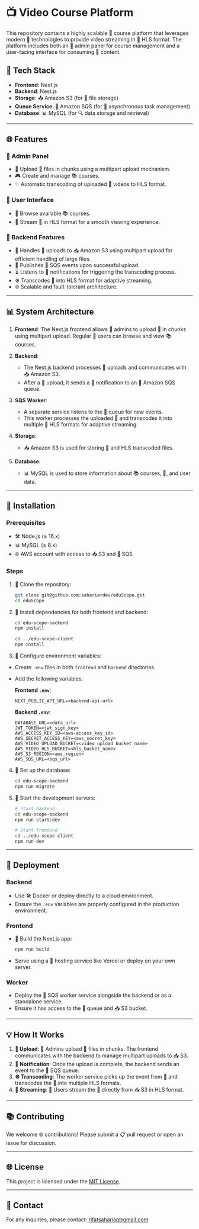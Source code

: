 # 📺 Video Course Platform

This repository contains a highly scalable 🎥 course platform that leverages modern 🔧 technologies to provide video streaming in 🎥 HLS format. The platform includes both an 🔨 admin panel for course management and a user-facing interface for consuming 📝 content.

## 🔬 Tech Stack

- **Frontend**: Next.js
- **Backend**: Nest.js
- **Storage**: 📥 Amazon S3 (for 🎥 file storage)
- **Queue Service**: 📢 Amazon SQS (for 🔄 asynchronous task management)
- **Database**: 📊 MySQL (for 🔍 data storage and retrieval)

---

## 🌐 Features

### 🔨 Admin Panel

- 💾 Upload 🎥 files in chunks using a multipart upload mechanism.
- 🎮 Create and manage 📚 courses.
- ✨ Automatic transcoding of uploaded 🎥 videos to HLS format.

### 👤 User Interface

- 🔄 Browse available 📚 courses.
- 🎥 Stream 🎥 in HLS format for a smooth viewing experience.

### 🔄 Backend Features

- 💾 Handles 🎥 uploads to 📥 Amazon S3 using multipart upload for efficient handling of large files.
- 📢 Publishes 🎥 SQS events upon successful upload.
- ⏳ Listens to 📢 notifications for triggering the transcoding process.
- ⚙️ Transcodes 🎥 into HLS format for adaptive streaming.
- 🌐 Scalable and fault-tolerant architecture.

---

## 📊 System Architecture

1. **Frontend**: The Next.js frontend allows 🔨 admins to upload 🎥 in chunks using multipart upload. Regular 👤 users can browse and view 📚 courses.

2. **Backend**:

    - The Nest.js backend processes 🎥 uploads and communicates with 📥 Amazon S3.
    - After a 🎥 upload, it sends a 📢 notification to an 📢 Amazon SQS queue.

3. **SQS Worker**:

    - A separate service listens to the 📢 queue for new events.
    - This worker processes the uploaded 🎥 and transcodes it into multiple 🎥 HLS formats for adaptive streaming.

4. **Storage**:

    - 📥 Amazon S3 is used for storing 🎥 and HLS transcoded files.

5. **Database**:

    - 📊 MySQL is used to store information about 📚 courses, 🎥, and user data.

---

## 🔧 Installation

### Prerequisites

- 🛠️ Node.js (≥ 16.x)
- 📊 MySQL (≥ 8.x)
- 🌐 AWS account with access to 📥 S3 and 📢 SQS

### Steps

1. 🔄 Clone the repository:

   ```bash
   git clone git@github.com:sahariardev/eduScope.git
   cd eduScope
   ```

2. 🔄 Install dependencies for both frontend and backend:

   ```bash
   cd edu-scope-backend
   npm install

   cd ../edu-scope-client
   npm install
   ```

3. 🔧 Configure environment variables:

- Create `.env` files in both `frontend` and `backend` directories.
- Add the following variables:

  **Frontend `.env`**:
  ```env
  NEXT_PUBLIC_API_URL=<backend-api-url>
  ```

  **Backend `.env`**:
  ```env
  DATABASE_URL=<data_url>
  JWT_TOKEN=<jwt_sign_key>
  AWS_ACCESS_KEY_ID=<aws-access_key_id>
  AWS_SECRET_ACCESS_KEY=<aws_secret_key>
  AWS_VIDEO_UPLOAD_BUCKET=<video_upload_bucket_name>
  AWS_VIDEO_HLS_BUCKET=<hls_bucket_name>
  AWS_S3_REGION=<aws_region>
  AWS_SQS_URL=<sqs_url>
  ```

4. 🔧 Set up the database:

   ```bash
   cd edu-scope-backend
   npm run migrate
   ```

5. 🔄 Start the development servers:

   ```bash
   # Start backend
   cd edu-scope-backend
   npm run start:dev

   # Start frontend
   cd ../edu-scope-client
   npm run dev
   ```

---

## 🚀 Deployment

### Backend

- Use 🛠️ Docker or deploy directly to a cloud environment.
- Ensure the `.env` variables are properly configured in the production environment.

### Frontend

- 🔄 Build the Next.js app:
  ```bash
  npm run build
  ```
- Serve using a 📠 hosting service like Vercel or deploy on your own server.

### Worker

- Deploy the 📢 SQS worker service alongside the backend or as a standalone service.
- Ensure it has access to the 📢 queue and 📥 S3 bucket.

---

## 💡 How It Works

1. **🎥 Upload**: 🔨 Admins upload 🎥 files in chunks. The frontend communicates with the backend to manage multipart uploads to 📥 S3.
2. **📢 Notification**: Once the upload is complete, the backend sends an event to the 📢 SQS queue.
3. **⚙️ Transcoding**: The worker service picks up the event from 📢 and transcodes the 🎥 into multiple HLS formats.
4. **🎥 Streaming**: 👤 Users stream the 🎥 directly from 📥 S3 in HLS format.

---

## 📚 Contributing

We welcome 🌐 contributions! Please submit a 📋 pull request or open an issue for discussion.

---

## 🌐 License

This project is licensed under the [MIT License](LICENSE).

---

## 📧 Contact

For any inquiries, please contact: rifatsahariar@gmail.com

